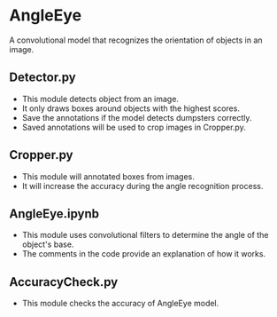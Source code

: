 # AngleEye
 A convolutional model that recognizes the orientation of objects in an image.

## Detector.py
- This module detects object from an image.
- It only draws boxes around objects with the highest scores.
- Save the annotations if the model detects dumpsters correctly.
- Saved annotations will be used to crop images in Cropper.py.

## Cropper.py
- This module will annotated boxes from images.
- It will increase the accuracy during the angle recognition process.

## AngleEye.ipynb
- This module uses convolutional filters to determine the angle of the object's base.
- The comments in the code provide an explanation of how it works.

## AccuracyCheck.py
- This module checks the accuracy of AngleEye model.
  
